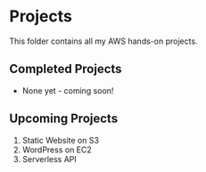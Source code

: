 # Projects

This folder contains all my AWS hands-on projects.

## Completed Projects
- None yet - coming soon!

## Upcoming Projects
1. Static Website on S3
2. WordPress on EC2
3. Serverless API
